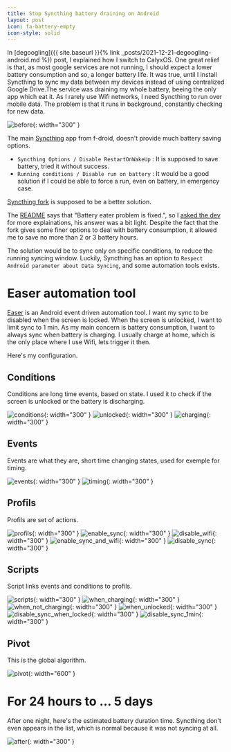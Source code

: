 ```yaml
---
title: Stop Syncthing battery draining on Android
layout: post
icon: fa-battery-empty
icon-style: solid
---
```


In [degoogling]({{ site.baseurl }}{% link _posts/2021-12-21-degoogling-android.md %}) post, I explained how I switch to CalyxOS. One great relief is that, as most google services are not running, I should expect a lower battery consumption and so, a longer battery life.
It was true, until I install Syncthing to sync my data between my devices instead of using centralized Google Drive.The service was draining my whole battery, beeing the only app which eat it.
As I rarely use Wifi networks, I need Syncthing to run over mobile data. The problem is that it runs in background, constantly checking for new data.

![before]({{site.baseurl}}/assets/images/easer/before.png){: width="300" }

The main [Syncthing](https://f-droid.org/en/packages/com.nutomic.syncthingandroid/) app from f-droid, doesn't provide much battery saving options.

- ``Syncthing Options / Disable RestartOnWakeUp`` : It is supposed to save battery, tried it without success.
- ``Running conditions / Disable run on battery`` : It would be a good solution if I could be able to force a run, even on battery, in emergency case.

[Syncthing fork](https://f-droid.org/en/packages/com.github.catfriend1.syncthingandroid/) is supposed to be a better solution.

The [README](https://github.com/Catfriend1/syncthing-android/tree/ed83b22596eb0b575cda7b3fd5b9a1c5704def14#readme) says that "Battery eater problem is fixed.", so I [asked the dev](https://github.com/Catfriend1/syncthing-android/issues/870) for more explainations, his answer was a bit light.
Despite the fact that the fork gives some finer options to deal with battery consumption, it allowed me to save no more than 2 or 3 battery hours.

The solution would be to sync only on specific conditions, to reduce the running syncing window. Luckily, Syncthing has an option to ``Respect Android parameter about Data Syncing``, and some automation tools exists.

# Easer automation tool

[Easer](https://f-droid.org/fr/packages/ryey.easer/) is an Android event driven automation tool.
I want my sync to be disabled when the screen is locked. When the screen is unlocked, I want to limit sync to 1 min.
As my main concern is battery consumption, I want to always sync when battery is charging.
I usually charge at home, which is the only place where I use Wifi, lets trigger it then.

Here's my configuration.

## Conditions

Conditions are long time events, based on state. I used it to check if the screen is unlocked or the battery is discharging.

![conditions]({{site.baseurl}}/assets/images/easer/conditions.png){: width="300" } ![unlocked]({{site.baseurl}}/assets/images/easer/unlocked.png){: width="300" } ![charging]({{site.baseurl}}/assets/images/easer/charging.png){: width="300" }

## Events

Events are what they are, short time changing states, used for exemple for timing.

![events]({{site.baseurl}}/assets/images/easer/events.png){: width="300" } ![timing]({{site.baseurl}}/assets/images/easer/timing.png){: width="300" }

## Profils

Profils are set of actions.

![profils]({{site.baseurl}}/assets/images/easer/profils.png){: width="300" } ![enable_sync]({{site.baseurl}}/assets/images/easer/enable_sync.png){: width="300" } ![disable_wifi]({{site.baseurl}}/assets/images/easer/disable_wifi.png){: width="300" } ![enable_sync_and_wifi]({{site.baseurl}}/assets/images/easer/enable_sync_and_wifi.png){: width="300" } ![disable_sync]({{site.baseurl}}/assets/images/easer/disable_sync.png){: width="300" }

## Scripts

Script links events and conditions to profils.

![scripts]({{site.baseurl}}/assets/images/easer/scripts.png){: width="300" } ![when_charging]({{site.baseurl}}/assets/images/easer/when_charging.png){: width="300" } ![when_not_charging]({{site.baseurl}}/assets/images/easer/when_not_charging.png){: width="300" } ![when_unlocked]({{site.baseurl}}/assets/images/easer/when_unlocked.png){: width="300" } ![disable_sync_when_locked]({{site.baseurl}}/assets/images/easer/disable_sync_when_locked.png){: width="300" } ![disable_sync_1min]({{site.baseurl}}/assets/images/easer/disable_sync_1min.png){: width="300" }

## Pivot

This is the global algorithm.

![pivot]({{site.baseurl}}/assets/images/easer/pivot.png){: width="600" }

# For 24 hours to ... 5 days

After one night, here's the estimated battery duration time. Syncthing don't even appears in the list, which is normal because it was not syncing at all.

![after]({{site.baseurl}}/assets/images/easer/after.png){: width="300" }
